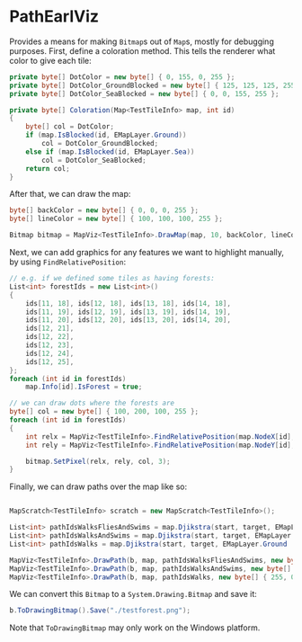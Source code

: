 # PathEarlViz

Provides a means for making `Bitmap`s out of `Map`s, mostly for debugging purposes. First, define a coloration method. This tells the renderer what color to give each tile:

```cs
private byte[] DotColor = new byte[] { 0, 155, 0, 255 };
private byte[] DotColor_GroundBlocked = new byte[] { 125, 125, 125, 255 };
private byte[] DotColor_SeaBlocked = new byte[] { 0, 0, 155, 255 };

private byte[] Coloration(Map<TestTileInfo> map, int id)
{
    byte[] col = DotColor;
    if (map.IsBlocked(id, EMapLayer.Ground))
        col = DotColor_GroundBlocked;
    else if (map.IsBlocked(id, EMapLayer.Sea))
        col = DotColor_SeaBlocked;
    return col;
}
```

After that, we can draw the map:

```cs
byte[] backColor = new byte[] { 0, 0, 0, 255 };
byte[] lineColor = new byte[] { 100, 100, 100, 255 };

Bitmap bitmap = MapViz<TestTileInfo>.DrawMap(map, 10, backColor, lineColor, Coloration);
```

Next, we can add graphics for any features we want to highlight manually, by using `FindRelativePosition`:

```cs
// e.g. if we defined some tiles as having forests:
List<int> forestIds = new List<int>()
{
    ids[11, 18], ids[12, 18], ids[13, 18], ids[14, 18],
    ids[11, 19], ids[12, 19], ids[13, 19], ids[14, 19],
    ids[11, 20], ids[12, 20], ids[13, 20], ids[14, 20],
    ids[12, 21],
    ids[12, 22],
    ids[12, 23],
    ids[12, 24],
    ids[12, 25],
};
foreach (int id in forestIds)
    map.Info[id].IsForest = true;

// we can draw dots where the forests are
byte[] col = new byte[] { 100, 200, 100, 255 };
foreach (int id in forestIds)
{
    int relx = MapViz<TestTileInfo>.FindRelativePosition(map.NodeX[id], b.SmallestX, b.Resolution);
    int rely = MapViz<TestTileInfo>.FindRelativePosition(map.NodeY[id], b.SmallestY, b.Resolution);

    bitmap.SetPixel(relx, rely, col, 3);
}
```

Finally, we can draw paths over the map like so:

```cs

MapScratch<TestTileInfo> scratch = new MapScratch<TestTileInfo>();

List<int> pathIdsWalksFliesAndSwims = map.Djikstra(start, target, EMapLayer.None, scratch, cost);
List<int> pathIdsWalksAndSwims = map.Djikstra(start, target, EMapLayer.Ground, scratch, cost);
List<int> pathIdsWalks = map.Djikstra(start, target, EMapLayer.Ground | EMapLayer.Sea, scratch, cost);

MapViz<TestTileInfo>.DrawPath(b, map, pathIdsWalksFliesAndSwims, new byte[] { 255, 0, 0, 255 }, 0);
MapViz<TestTileInfo>.DrawPath(b, map, pathIdsWalksAndSwims, new byte[] { 255, 155, 0, 255 }, 4);
MapViz<TestTileInfo>.DrawPath(b, map, pathIdsWalks, new byte[] { 255, 0, 155, 255 }, -4);
```

We can convert this `Bitmap` to a `System.Drawing.Bitmap` and save it: 

```cs
b.ToDrawingBitmap().Save("./testforest.png");
```

Note that `ToDrawingBitmap` may only work on the Windows platform.